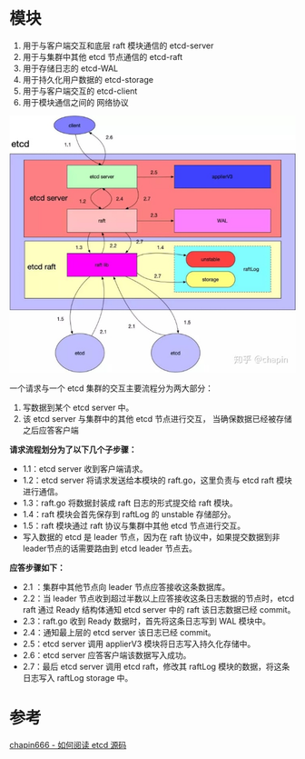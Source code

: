 # 模块

1. 用于与客户端交互和底层 raft 模块通信的  etcd-server
2. 用于与集群中其他 etcd 节点通信的  etcd-raft
3. 用于存储日志的 etcd-WAL
4. 用于持久化用户数据的 etcd-storage
5. 用于与客户端交互的 etcd-client
6. 用于模块通信之间的 网络协议



![img](assets/v2-1af7be9bd6f70f9939697d48f0acdfa0_b.jpg)



一个请求与一个 etcd 集群的交互主要流程分为两大部分：

1. 写数据到某个 etcd server 中。
2. 该 etcd server 与集群中的其他 etcd 节点进行交互， 当确保数据已经被存储之后应答客户端



**请求流程划分为了以下几个子步骤：**

- 1.1：etcd server 收到客户端请求。
- 1.2：etcd server 将请求发送给本模块的 raft.go，这里负责与 etcd raft 模块进行通信。
- 1.3：raft.go 将数据封装成 raft 日志的形式提交给 raft 模块。
- 1.4：raft 模块会首先保存到 raftLog 的 unstable 存储部分。
- 1.5：raft 模块通过 raft 协议与集群中其他 etcd 节点进行交互。
- 写入数据的 etcd 是 leader 节点，因为在 raft 协议中，如果提交数据到非leader节点的话需要路由到 etcd leader 节点去。



**应答步骤如下：**

- 2.1 ：集群中其他节点向 leader 节点应答接收这条数据库。
- 2.2：当 leader 节点收到超过半数以上应答接收这条日志数据的节点时，etcd raft 通过 Ready 结构体通知 etcd server 中的 raft 该日志数据已经 commit。
- 2.3：raft.go 收到 Ready 数据时，首先将这条日志写到 WAL 模块中。
- 2.4：通知最上层的 etcd server  该日志已经 commit。
- 2.5：etcd server 调用 applierV3 模块将日志写入持久化存储中。
- 2.6：etcd server 应答客户端该数据写入成功。
- 2.7：最后 etcd server 调用 etcd raft，修改其 raftLog 模块的数据，将这条日志写入 raftLog storage 中。



# 参考

[chapin666 - 如何阅读 etcd 源码](https://zhuanlan.zhihu.com/p/164598281)